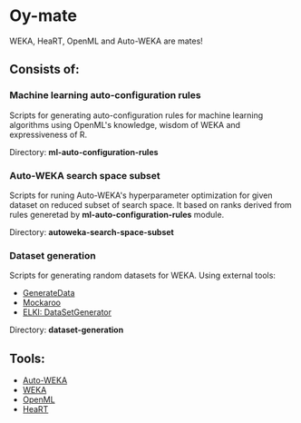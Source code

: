 # Oy-mate

WEKA, HeaRT, OpenML and Auto-WEKA are mates!

## Consists of:
### Machine learning auto-configuration rules

Scripts for generating auto-configuration rules for machine learning algorithms using OpenML's knowledge, wisdom of WEKA and expressiveness of R.

Directory: **ml-auto-configuration-rules**

### Auto-WEKA search space subset

Scripts for runing Auto-WEKA's hyperparameter optimization for given dataset on reduced subset of search space. It based on ranks derived from rules generetad by **ml-auto-configuration-rules** module.

Directory: **autoweka-search-space-subset**

### Dataset generation

Scripts for generating random datasets for WEKA. Using external tools:

* [GenerateData](http://www.generatedata.com/)
* [Mockaroo](https://www.mockaroo.com/)
* [ELKI: DataSetGenerator](http://elki.dbs.ifi.lmu.de/wiki/DataSetGenerator)

Directory: **dataset-generation**

## Tools:

  * [Auto-WEKA](http://www.cs.ubc.ca/labs/beta/Projects/autoweka/)
  * [WEKA](http://www.cs.waikato.ac.nz/ml/weka/)
  * [OpenML](http://openml.org/)
  * [HeaRT](http://ai.ia.agh.edu.pl/wiki/hekate:heart)
